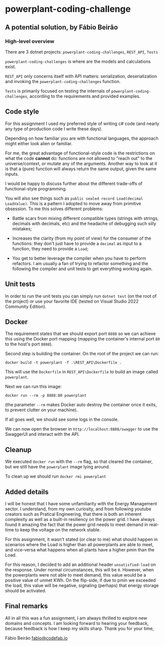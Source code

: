 # powerplant-coding-challenge

## A potential solution, by Fábio Beirão

### High-level overview

There are 3 dotnet projects: `powerplant-coding-challenges`, `REST_API`, `Tests`

`powerplant-coding-challenges` is where are the models and calculations exist.

`REST_API` only concerns itself with API matters: serialization, deserialization and invoking the `powerplant-coding-challenges` function.

`Tests` is primarily focused on testing the internals of `powerplant-coding-challenges`, according to the requirements and provided examples.

## Code style

For this assignment I used my preferred style of writing c# code (and nearly any type of production code I write these days).

Depending on how familiar you are with functional languages, the approach might either look alien or familiar.

For me, the great advantage of functional-style code is the restrictions on what the code **cannot** do: functions are not allowed to "reach out" to the universe/context,
or mutate any of the arguments. Another way to look at it is that a (pure) function will always return the same output, given the same inputs.

I would be happy to discuss further about the different trade-offs of functional-style programming.

You will also see things such as `public sealed record Load(decimal LoadValue)`. This is a pattern I adopted to move away from primitive obsession. To me this solves different problems:

* Battle scars from mixing different compatible types (strings with strings, decimals with decimals, etc) and the headache of debugging such silly mistakes;

* Increases the clarity (from my point of view) for the consumer of the functions: they don't just have to provide a `decimal` as input to a function, they need to provide a `Load`;

* You get to better leverage the compiler when you have to perform refactors. I am usually a fan of trying to refactor something and the following the compiler and unit tests to get everything working again.

## Unit tests

In order to run the unit tests you can simply run `dotnet test` (on the root of the project) or use your favorite IDE (tested on Visual Studio 2022 Community Edition).


## Docker

The requirement states that we should export port `8888` so we can achieve this using the Docker port mapping (mapping the container's internal port `80` to the host's port `8888`).

Second step is building the container. On the root of the project we can run:

```
docker build -t powerplant -f .\REST_API\Dockerfile .
```

This will use the `Dockerfile` in `REST_API\Dockerfile` to build an image called `powerplant`.

Next we can run this image:

```
docker run --rm -p 8888:80 powerplant
```

(the parameter `--rm` makes Docker auto destroy the container once it exits, to prevent clutter on your machine).

If all goes well, we should see some logs in the console.

We can now open the browser in `http://localhost:8888/swagger` to use the SwaggerUI and interact with the API.

## Cleanup

We executed `docker run` with the `--rm` flag, so that cleared the container, but we still have the `powerplant` image lying around.

To clean up we should run `docker rmi powerplant`

## Added details

I will be honest that I have some unfamiliarity with the Energy Management sector. I understand, from my own curiosity, and from following youtube
creators such as Pratical Engineering, that there is both an inherent complexity as well as a built-in resiliency on the power grid. I have always
found it amazing the fact that the power grid needs to meet demand in real-time to keep the voltage on the network stable.

For this assignment, it wasn't stated (or clear to me) what should happen in scenarios where the Load is higher than all powerplants are able to meet,
and vice-versa what happens when all plants have a higher pmin than the Load.

For this reason, I decided to add an additional header `unsatisfied-load` on the response. Under normal circumstances, this will be `0`. However,
when the powerplants were not able to meet demand, this value would be a positive value of unmet KWh. On the flip-side, if due to pmin we exceeded the
load, this value will be negative, signaling (perhaps) that energy storage should be activated.

## Final remarks

All in all this was a fun assignment, I am always thrilled to explore new domains and concepts. I am looking forward to hearing your feedback,
because feedback is how I keep my skills sharp. 
Thank you for your time,

Fábio Beirão
fabio@codefab.io